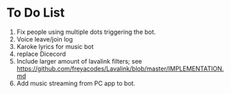 # To Do List
1. Fix people using multiple dots triggering the bot.
2. Voice leave/join log
3. Karoke lyrics for music bot
4. replace Dicecord
5. Include larger amount of lavalink filters; see https://github.com/freyacodes/Lavalink/blob/master/IMPLEMENTATION.md
6. Add music streaming from PC app to bot.